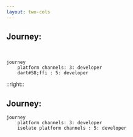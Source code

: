 ```yaml
---
layout: two-cols
---
```

<!-- https://github.com/slidevjs/slidev/blob/main/packages/client/layouts/two-cols.vue -->

<PageTitleHeader section="Introduction" title="Journey Overview"/>

## Journey: <Term val="native C APIs"/>
<br/>

```mermaid {scale: 0.6}
journey
    platform channels: 3: developer
    dart#58;ffi : 5: developer
```
<!-- https://mermaid-js.github.io/mermaid/#/./flowchart?id=entity-codes-to-escape-characters -->

::right::

## Journey: <Term val="platform-specific APIs"/>

```mermaid {scale: 0.6}
journey
    platform channels: 3: developer
    isolate platform channels : 5: developer
```
